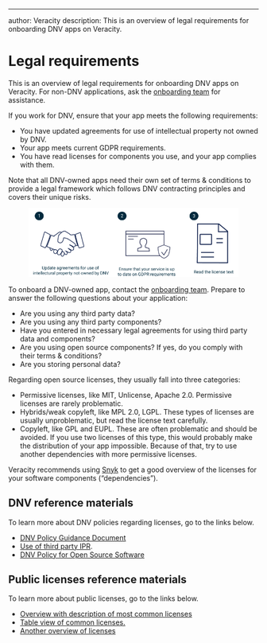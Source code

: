 ---
author: Veracity
description: This is an overview of legal requirements for onboarding DNV apps on Veracity.

# Legal requirements
This is an overview of legal requirements for onboarding DNV apps on Veracity. For non-DNV applications, ask the [onboarding team](mailto:onboarding@veracity.com) for assistance.

If you work for DNV, ensure that your app meets the following requirements:
* You have updated agreements for use of intellectual property not owned by DNV.
* Your app meets current GDPR requirements.
* You have read licenses for components you use, and your app complies with them.

Note that all DNV-owned apps need their own set of terms & conditions to provide a legal framework which follows DNV contracting principles and covers their unique risks.

<figure>
	<img src="assets/generalReq.png"/>
</figure>

To onboard a DNV-owned app, contact the [onboarding team](mailto:onboarding@veracity.com). Prepare to answer the following questions about your application:
* Are you using any third party data?
* Are you using any third party components?
* Have you entered in necessary legal agreements for using third party data and components?
* Are you using open source components? If yes, do you comply with their terms & conditions?
* Are you storing personal data?

Regarding open source licenses, they usually fall into three categories:
* Permissive licenses, like MIT, Unlicense, Apache 2.0. Permissive licenses are rarely problematic.
* Hybrids/weak copyleft, like MPL 2.0, LGPL. These types of licenses are usually unproblematic, but read the license text carefully.
* Copyleft, like GPL and EUPL. These are often problematic and should be avoided. If you use two licenses of this type, this would probably make the distribution of your app impossible. Because of that, try to use another dependencies with more permissive licenses.

Veracity recommends using [Snyk](https://docs.snyk.io/products/snyk-open-source/licenses/getting-started-snyk-licensing-compliance) to get a good overview of the licenses for your software components (“dependencies”).
	
## DNV reference materials
To learn more about DNV policies regarding licenses, go to the links below.
* [DNV Policy Guidance Document](https://dnv.sharepoint.com/sites/intranet/support/finance/Documents/2022%20IPR%20Nissen%20Group%20Legal/01%20Appendix%201%20Policy%20Guidance%20Document%20FINAL%20220516%20Group%20Legal%20intranet%20page%20220603%28396653.1%29.pdf)
* [Use of third party IPR](https://dnv.sharepoint.com/sites/intranet/support/finance/Pages/Use-of-third-party-IPR.aspx?OR=Teams-HL&CT=1655730337181&params=eyJBcHBOYW1lIjoiVGVhbXMtRGVza3RvcCIsIkFwcFZlcnNpb24iOiIyNy8yMjA1MDEwMTAwOSJ9).
* [DNV Policy for Open Source Software](https://dnv.sharepoint.com/sites/intranet/support/finance/Documents/2022%20IPR%20Nissen%20Group%20Legal/00%20Policy%20Open%20Source%20Software%20FINAL%20220506%20Group%20Legal%20intranet%20page%20220603%28396651.1%29.pdf)
	
## Public licenses reference materials
To learn more about public licenses, go to the links below.
* [Overview with description of most common licenses](https://choosealicense.com/licenses/)
* [Table view of common licenses.](https://choosealicense.com/appendix/)
* [Another overview of licenses](https://opensource.org/licenses)
